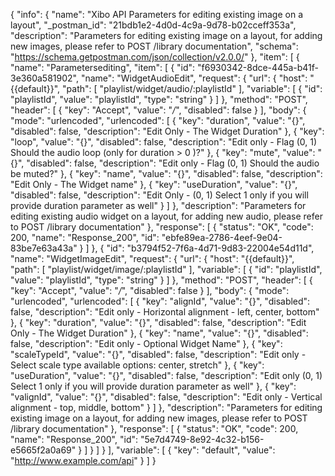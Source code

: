 {
  "info": {
    "name": "Xibo API Parameters for editing existing image on a layout",
    "_postman_id": "21bdb1e2-4d0d-4c9a-9d78-b02cceff353a",
    "description": "Parameters for editing existing image on a layout, for adding new images, please refer to POST /library documentation",
    "schema": "https://schema.getpostman.com/json/collection/v2.0.0/"
  },
  "item": [
    {
      "name": "Parametersediting",
      "item": [
        {
          "id": "f6930342-8dce-445a-b41f-3e360a581902",
          "name": "WidgetAudioEdit",
          "request": {
            "url": {
              "host": "{{default}}",
              "path": [
                "playlist/widget/audio/:playlistId"
              ],
              "variable": [
                {
                  "id": "playlistId",
                  "value": "playlistId",
                  "type": "string"
                }
              ]
            },
            "method": "POST",
            "header": [
              {
                "key": "Accept",
                "value": "*/*",
                "disabled": false
              }
            ],
            "body": {
              "mode": "urlencoded",
              "urlencoded": [
                {
                  "key": "duration",
                  "value": "{}",
                  "disabled": false,
                  "description": "Edit Only - The Widget Duration"
                },
                {
                  "key": "loop",
                  "value": "{}",
                  "disabled": false,
                  "description": "Edit only - Flag (0, 1) Should the audio loop (only for duration > 0 )?"
                },
                {
                  "key": "mute",
                  "value": "{}",
                  "disabled": false,
                  "description": "Edit only - Flag (0, 1) Should the audio be muted?"
                },
                {
                  "key": "name",
                  "value": "{}",
                  "disabled": false,
                  "description": "Edit Only - The Widget name"
                },
                {
                  "key": "useDuration",
                  "value": "{}",
                  "disabled": false,
                  "description": "Edit Only - (0, 1) Select 1 only if you will provide duration parameter as well"
                }
              ]
            },
            "description": "Parameters for editing existing audio widget on a layout, for adding new audio, please refer to POST /library documentation"
          },
          "response": [
            {
              "status": "OK",
              "code": 200,
              "name": "Response_200",
              "id": "ebfe89ea-2786-4eef-9e04-83be7e63a43a"
            }
          ]
        },
        {
          "id": "b3794f52-7f6a-4d71-9d83-22004e54d11d",
          "name": "WidgetImageEdit",
          "request": {
            "url": {
              "host": "{{default}}",
              "path": [
                "playlist/widget/image/:playlistId"
              ],
              "variable": [
                {
                  "id": "playlistId",
                  "value": "playlistId",
                  "type": "string"
                }
              ]
            },
            "method": "POST",
            "header": [
              {
                "key": "Accept",
                "value": "*/*",
                "disabled": false
              }
            ],
            "body": {
              "mode": "urlencoded",
              "urlencoded": [
                {
                  "key": "alignId",
                  "value": "{}",
                  "disabled": false,
                  "description": "Edit only - Horizontal alignment - left, center, bottom"
                },
                {
                  "key": "duration",
                  "value": "{}",
                  "disabled": false,
                  "description": "Edit Only - The Widget Duration"
                },
                {
                  "key": "name",
                  "value": "{}",
                  "disabled": false,
                  "description": "Edit only - Optional Widget Name"
                },
                {
                  "key": "scaleTypeId",
                  "value": "{}",
                  "disabled": false,
                  "description": "Edit only - Select scale type available options: center, stretch"
                },
                {
                  "key": "useDuration",
                  "value": "{}",
                  "disabled": false,
                  "description": "Edit only (0, 1) Select 1 only if you will provide duration parameter as well"
                },
                {
                  "key": "valignId",
                  "value": "{}",
                  "disabled": false,
                  "description": "Edit only - Vertical alignment - top, middle, bottom"
                }
              ]
            },
            "description": "Parameters for editing existing image on a layout, for adding new images, please refer to POST /library documentation"
          },
          "response": [
            {
              "status": "OK",
              "code": 200,
              "name": "Response_200",
              "id": "5e7d4749-8e92-4c32-b156-e5665f2a0a69"
            }
          ]
        }
      ]
    }
  ],
  "variable": [
    {
      "key": "default",
      "value": "http://www.example.com/api"
    }
  ]
}